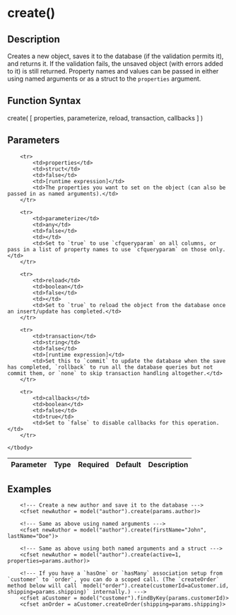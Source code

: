 # create()

## Description
Creates a new object, saves it to the database (if the validation permits it), and returns it. If the validation fails, the unsaved object (with errors added to it) is still returned. Property names and values can be passed in either using named arguments or as a struct to the `properties` argument.

## Function Syntax
create( [ properties, parameterize, reload, transaction, callbacks ] )


## Parameters
<table>
	<thead>
		<tr>
			<th>Parameter</th>
			<th>Type</th>
			<th>Required</th>
			<th>Default</th>
			<th>Description</th>
		</tr>
	</thead>
	<tbody>
		
		<tr>
			<td>properties</td>
			<td>struct</td>
			<td>false</td>
			<td>[runtime expression]</td>
			<td>The properties you want to set on the object (can also be passed in as named arguments).</td>
		</tr>
		
		<tr>
			<td>parameterize</td>
			<td>any</td>
			<td>false</td>
			<td></td>
			<td>Set to `true` to use `cfqueryparam` on all columns, or pass in a list of property names to use `cfqueryparam` on those only.</td>
		</tr>
		
		<tr>
			<td>reload</td>
			<td>boolean</td>
			<td>false</td>
			<td></td>
			<td>Set to `true` to reload the object from the database once an insert/update has completed.</td>
		</tr>
		
		<tr>
			<td>transaction</td>
			<td>string</td>
			<td>false</td>
			<td>[runtime expression]</td>
			<td>Set this to `commit` to update the database when the save has completed, `rollback` to run all the database queries but not commit them, or `none` to skip transaction handling altogether.</td>
		</tr>
		
		<tr>
			<td>callbacks</td>
			<td>boolean</td>
			<td>false</td>
			<td>true</td>
			<td>Set to `false` to disable callbacks for this operation.</td>
		</tr>
		
	</tbody>
</table>


## Examples
	
		<!--- Create a new author and save it to the database --->
		<cfset newAuthor = model("author").create(params.author)>

		<!--- Same as above using named arguments --->
		<cfset newAuthor = model("author").create(firstName="John", lastName="Doe")>

		<!--- Same as above using both named arguments and a struct --->
		<cfset newAuthor = model("author").create(active=1, properties=params.author)>

		<!--- If you have a `hasOne` or `hasMany` association setup from `customer` to `order`, you can do a scoped call. (The `createOrder` method below will call `model("order").create(customerId=aCustomer.id, shipping=params.shipping)` internally.) --->
		<cfset aCustomer = model("customer").findByKey(params.customerId)>
		<cfset anOrder = aCustomer.createOrder(shipping=params.shipping)>
